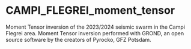 # CAMPI_FLEGREI_moment_tensor
Moment Tensor inversion of the 2023/2024 seismic swarm in the Campi Flegrei area.
Moment Tensor inversion performed with GROND, an open source software by the creators of Pyrocko, GFZ Potsdam.
